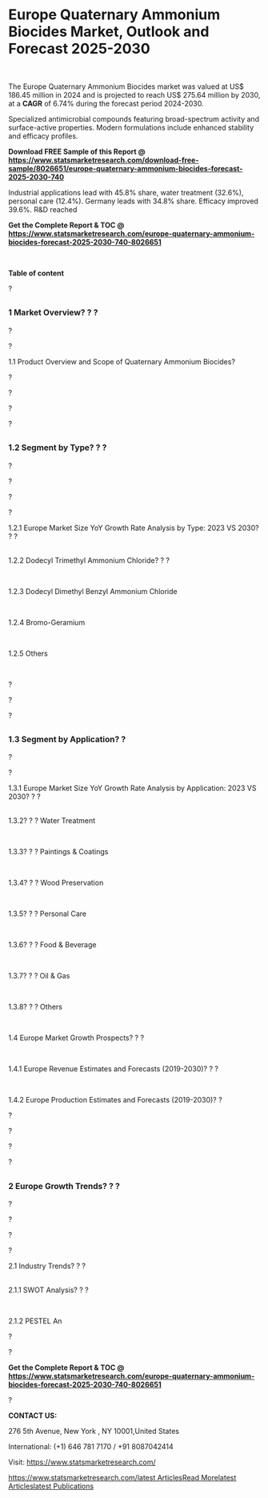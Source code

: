 <h1>Europe Quaternary Ammonium Biocides Market, Outlook and Forecast 2025-2030</h1><br/><p>The Europe Quaternary Ammonium Biocides market was valued at US$ 186.45 million in 2024 and is projected to reach US$ 275.64 million by 2030, at a <strong>CAGR</strong> of 6.74% during the forecast period 2024-2030.</p>
 
 
 
 <p>Specialized antimicrobial compounds featuring broad-spectrum activity and surface-active properties. Modern formulations include enhanced stability and efficacy profiles.</p>
 
 
 
 <p><strong>Download FREE Sample of this Report @ <a href="https://www.statsmarketresearch.com/download-free-sample/8026651/europe-quaternary-ammonium-biocides-forecast-2025-2030-740">https://www.statsmarketresearch.com/download-free-sample/8026651/europe-quaternary-ammonium-biocides-forecast-2025-2030-740</a></strong></p>
 
 
 
 <p>Industrial applications lead with 45.8% share, water treatment (32.6%), personal care (12.4%). Germany leads with 34.8% share. Efficacy improved 39.6%. R&D reached</p>
 
 
 
 <div><b>Get the Complete Report & TOC @ <a href="https://www.statsmarketresearch.com/europe-quaternary-ammonium-biocides-forecast-2025-2030-740-8026651">https://www.statsmarketresearch.com/europe-quaternary-ammonium-biocides-forecast-2025-2030-740-8026651</a></b></div>
 
 
 
 <p><br />
 
 <b>Table of content</b></p>
 
 
 
 <p>? </p>
 
 
 
 <h2><span style="font-size:16px"><strong>1 Market Overview? ? ? </strong></span></h2>
 
 
 
 <p>? </p>
 
 
 
 <p>? </p>
 
 
 
 <p>1.1 Product Overview and Scope of Quaternary Ammonium Biocides? </p>
 
 
 
 <p>? </p>
 
 
 
 <p>? </p>
 
 
 
 <p>? </p>
 
 
 
 <p>? </p>
 
 
 
 <h2><strong><span style="font-size:16px">1.2 Segment by Type? ? ? </span></strong></h2>
 
 
 
 <p>? </p>
 
 
 
 <p>? </p>
 
 
 
 <p>? </p>
 
 
 
 <p>? </p>
 
 
 
 <p>1.2.1 Europe Market Size YoY Growth Rate Analysis by Type: 2023 VS 2030? ? ? <br />
 
 <br />
 
 1.2.2 Dodecyl Trimethyl Ammonium Chloride? ? ? <br />
 
 <br />
 
 1.2.3 Dodecyl Dimethyl Benzyl Ammonium Chloride<br />
 
 <br />
 
 1.2.4 Bromo-Geramium<br />
 
 <br />
 
 1.2.5 Others<br />
 
 <br />
 
 ? </p>
 
 
 
 <p>? </p>
 
 
 
 <p>? </p>
 
 
 
 <h2><span style="font-size:16px"><strong>1.3 Segment by Application? ? </strong></span></h2>
 
 
 
 <p>? </p>
 
 
 
 <p>? </p>
 
 
 
 <p>1.3.1 Europe Market Size YoY Growth Rate Analysis by Application: 2023 VS 2030? ? ? <br />
 
 <br />
 
 1.3.2? ? ? Water Treatment<br />
 
 <br />
 
 1.3.3? ? ? Paintings & Coatings<br />
 
 <br />
 
 1.3.4? ? ? Wood Preservation<br />
 
 <br />
 
 1.3.5? ? ? Personal Care<br />
 
 <br />
 
 1.3.6? ? ? Food & Beverage<br />
 
 <br />
 
 1.3.7? ? ? Oil & Gas<br />
 
 <br />
 
 1.3.8? ? ? Others<br />
 
 <br />
 
 1.4 Europe Market Growth Prospects? ? ? <br />
 
 <br />
 
 1.4.1 Europe Revenue Estimates and Forecasts (2019-2030)? ? ? <br />
 
 <br />
 
 1.4.2 Europe Production Estimates and Forecasts (2019-2030)? ? </p>
 
 
 
 <p>? </p>
 
 
 
 <p>? </p>
 
 
 
 <p>? </p>
 
 
 
 <p>? </p>
 
 
 
 <h2><span style="font-size:16px"><strong>2 Europe Growth Trends? ? ? </strong></span></h2>
 
 
 
 <p>? </p>
 
 
 
 <p>? </p>
 
 
 
 <p>? </p>
 
 
 
 <p>? </p>
 
 
 
 <p>2.1 Industry Trends? ? ? <br />
 
 <br />
 
 2.1.1 SWOT Analysis? ? ? <br />
 
 <br />
 
 2.1.2 PESTEL An</p>
 
 
 
 <p>? </p>
 
 
 
 <p>? </p>
 
 
 
 <div><b>Get the Complete Report & TOC @ <a href="https://www.statsmarketresearch.com/europe-quaternary-ammonium-biocides-forecast-2025-2030-740-8026651">https://www.statsmarketresearch.com/europe-quaternary-ammonium-biocides-forecast-2025-2030-740-8026651</a></b></div>
 
 
 
 <p>? </p>
 
 
 
 <p><b>CONTACT US:</b><br />
 
 276 5th Avenue, New York , NY 10001,United States<br />
 
 International: (+1) 646 781 7170 / +91 8087042414<br />
 
 Visit: <a href="https://www.statsmarketresearch.com/">https://www.statsmarketresearch.com/</a><br />
 
 <a href="https://gyeongbokgung.com">https://www.statsmarketresearch.com/</a><a href="https://hallyeomaritime.com">latest Articles</a><a href="https://jingwansa.com">Read More</a><a href="https://nguoiviet.jp/">latest Articles</a><a href="https://www.intelmarketresearch.com/">latest Publications</a></p>